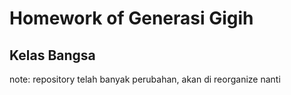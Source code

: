# Homework of Generasi Gigih
## Kelas Bangsa


note: repository telah banyak perubahan, akan di reorganize nanti
